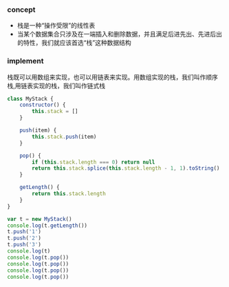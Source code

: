 ### concept
- 栈是一种“操作受限”的线性表
- 当某个数据集合只涉及在一端插入和删除数据，并且满足后进先出、先进后出的特性，我们就应该首选“栈”这种数据结构

### implement
栈既可以用数组来实现，也可以用链表来实现。用数组实现的栈，我们叫作顺序栈,用链表实现的栈，我们叫作链式栈


```javascript
class MyStack {
    constructor() {
        this.stack = []
    }

    push(item) {
        this.stack.push(item)
    }

    pop() {
        if (this.stack.length === 0) return null
        return this.stack.splice(this.stack.length - 1, 1).toString()
    }

    getLength() {
        return this.stack.length
    }
}

var t = new MyStack()
console.log(t.getLength())
t.push('1')
t.push('2')
t.push('3')
console.log(t)
console.log(t.pop())
console.log(t.pop())
console.log(t.pop())
console.log(t.pop())
```